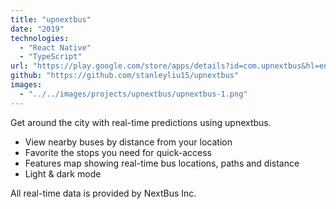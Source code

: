 ```yaml
---
title: "upnextbus"
date: "2019"
technologies:
  - "React Native"
  - "TypeScript"
url: "https://play.google.com/store/apps/details?id=com.upnextbus&hl=en_US"
github: "https://github.com/stanleyliu15/upnextbus"
images:
  - "../../images/projects/upnextbus/upnextbus-1.png"
---
```


Get around the city with real-time predictions using upnextbus.

- View nearby buses by distance from your location
- Favorite the stops you need for quick-access
- Features map showing real-time bus locations, paths and distance
- Light & dark mode

All real-time data is provided by NextBus Inc.
